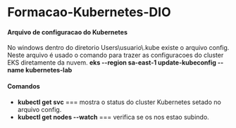 # Formacao-Kubernetes-DIO

<h4>Arquivo de configuracao do Kubernetes</h4>
<p>
  No windows dentro do diretorio <emph>Users\usuario\.kube</emph> existe o arquivo config. Neste arquivo é usado o comando para trazer as configuracoes do cluster EKS diretamente da nuvem. <strong> eks --region sa-east-1 update-kubeconfig --name kubernetes-lab</strong>
</p>

<h4>Comandos</h4>
<ul>
  <li><strong>kubectl get svc</strong> === mostra o status do cluster Kubernetes setado no arquivo config.</li>
   <li><strong>kubectl get nodes --watch</strong> === verifica se os <emph>nos</emph> estao subindo.</li>
</ul>
